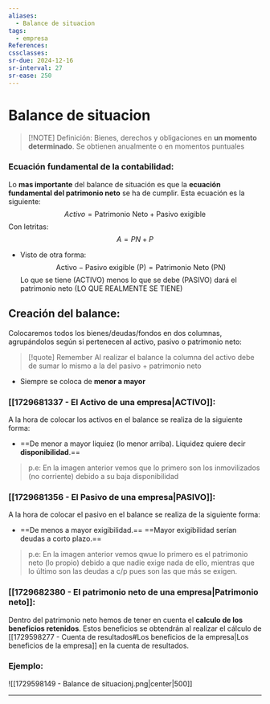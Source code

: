 ```yaml
---
aliases:
  - Balance de situacion
tags:
  - empresa
References: 
cssclasses: 
sr-due: 2024-12-16
sr-interval: 27
sr-ease: 250
---
```

# Balance de situacion
 
> [!NOTE] Definición: 
> Bienes, derechos y obligaciones en **un momento determinado**. Se obtienen anualmente o en momentos puntuales 

### Ecuación fundamental de la contabilidad:
Lo **mas importante** del balance de situación es que la **ecuación fundamental del patrimonio neto** se ha de cumplir. Esta ecuación es la siguiente:$$Activo = \text{Patrimonio Neto} + \text{Pasivo exigible}$$
  Con letritas: 
  $$A = PN + P$$
+  Visto de otra forma: 
$$
\text{Activo} -  \text{Pasivo exigible (P)}= \text{Patrimonio Neto (PN)} 
$$
	Lo que se tiene (ACTIVO) menos lo que se debe (PASIVO) dará el patrimonio neto (LO QUE REALMENTE SE TIENE)


## Creación del balance:
Colocaremos todos los bienes/deudas/fondos en dos columnas, agrupándolos según si pertenecen al activo, pasivo o patrimonio neto:

> [!quote] Remember 
> Al realizar el balance la columna del activo debe de sumar lo mismo a la del pasivo + patrimonio neto 

+ Siempre se coloca de **menor a mayor**
### [[1729681337 - El Activo de una empresa|ACTIVO]]:   
A la hora de colocar los activos en el balance se realiza de la siguiente forma:
+  ==De menor a mayor liquiez (lo menor arriba). Liquidez quiere decir **disponibilidad**.== 
> p.e: En la imagen anterior vemos que lo primero son los inmovilizados (no corriente) debido a su baja disponibilidad

### [[1729681356 - El Pasivo de una empresa|PASIVO]]:
A la hora de colocar el pasivo en el balance se realiza de la siguiente forma: 
+ ==De menos a mayor exigibilidad.== 
  ==Mayor exigibilidad serían deudas a corto plazo.==
> p.e: En la imagen anterior vemos qwue lo primero es el patrimonio neto (lo propio) debido a que nadie exige nada de ello, mientras que lo último son las deudas a c/p pues son las que más se exigen.

### [[1729682380 - El patrimonio neto de una empresa|Patrimonio neto]]:
Dentro del patrimonio neto hemos de tener en cuenta el **calculo de los beneficios retenidos**. Estos beneficios se obtendrán al realizar el cálculo de [[1729598277 - Cuenta de resultados#Los beneficios de la empresa|Los beneficios de la empresa]] en la cuenta de resultados. 

### Ejemplo: 
![[1729598149 - Balance de situacionj.png|center|500]]
***